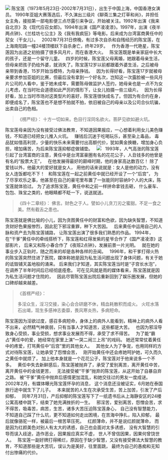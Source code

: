 ![](images/陈宝莲.jpg)
陈宝莲（1973年5月23日-2002年7月31日），出生于中国上海，中国香港女演员。
1990年亚姐大赛落选后，不久演出三级片《聊斋三集之灯草和尚》，并担任女主角，接拍第一部电影便三点尽露引来争议，开始被关注。1992年出演《我来自北京》及《现代应召女郎》。1994年出演《国产凌凌漆》。1997年，出演《夜半两点钟》、《兰桂坊七公主》及《我有我疯狂》等电影。后来成为台湾富商黄任中的契女（干女儿）。
&nbsp;
2002年7月31日傍晚，有过多次自杀和自残经历的陈宝莲，在上海南阳路一幢24楼顶楼跃下自杀身亡，终年29岁。
&nbsp;
作为香港一代艳星，陈宝莲因为出道之初拍摄了很多风月片，而在香港大火。
&nbsp;
陈宝莲既是单亲家庭中长大的孩子，还是一个留守儿童。
&nbsp;
四岁的时候，陈宝莲父母离婚，她跟着母亲生活，但母亲把孩子扔给外婆，就消失了。陈宝莲12岁以前都跟着外婆生活，之后被母亲带到香港，15岁开始当模特，为母亲挣钱。
&nbsp;
因为长得好看，陈宝莲17岁就被母亲要求参加亚姐的比赛，但最后没有拿到一个好名次，岂知这一次露脸被一些风月片公司的人看中，鉴于她未成年，需要陈母做监护人签约，她母亲也是一点不为女儿考虑，在当时社会道德如此严厉的情形下，让女儿拍摄一些三级片。
&nbsp;
因为长得好看，加上当时市场对这类型片的喜好，陈宝莲很快成名了。但因为有合约在身，即便成名了，陈宝莲也不是想不拍就不拍，依旧被自己的母亲以及公司合伙坑骗，出卖自己的色相。

> ﻿《楞严经》：
> 十方一切如来。色目行淫同名欲火。菩萨见欲如避火坑。

陈宝莲母亲因为没有接受过佛法教育，不知道因果报应，一心想着利用女儿美色赚钱，不知道已经把女儿推入火坑。
&nbsp;
赚钱后沉迷于吃喝玩乐，甚至染上毒品，
毒品犹如借高利贷，少量的快乐未来需要付出高额代价，犹如黄金换糖，增加身心负担，增加痛苦，为后来陈宝莲抑郁症做铺垫。
&nbsp;
![](images/陈宝莲黄任中.jpg)
&nbsp;
1993年，人气高涨的陈宝莲引起了台湾富商的注意，黄任中是台湾富豪圈有名的花花公子，人丑钱多的他曾是有名的“股票大王”，
&nbsp;
在他发展得最好的巅峰时期，他的身家高达数百亿！
除了爱钱以外，他最大的爱好就是女人，
用他的话来说就是：女人是他的动力，没有女人连饭都吃不下！
&nbsp;
和陈宝莲在一起之前黄任中就已经开设了一个“后宫”，
为了尽享欢乐之事，他甚至在自己的豪宅里布置了一张能同时容纳9个人的大床，陈宝莲就体验过。
为了追求陈宝莲，黄任中和之前一样拼命拿钱去砸，
什么豪车、包包、珠宝之类的，他眼睛都不眨一下，说送就送。

> 《四十二章经》：
> 佛言。财色之于人。譬如小儿贪刀刃之蜜甜。不足一食之美。然有截舌之患也。

陈宝莲就是佛比喻的小儿，因为贪图黄任中的财富和色欲，因为缺失智慧，不知道贪财好色果报惨烈，因此犯下邪淫重罪，种下大苦因。
&nbsp;
后来黄任中运用自己的人脉和资产去为陈宝莲铺路，
让陈宝莲出演了很多我们熟悉的作品。
1994年，在“干爹”黄任中的牵线搭桥下，陈宝莲和红得发紫的星爷合作了《国产凌凌漆》这部影片，
后来又和陈小春合作了《夜班2点钟》，发展前景一片光明。
&nbsp;
就在她的事业步入正轨时，随之而来的却是各种各样的丑闻。
&nbsp;
1996年，和干爹打得火热的陈宝莲突然住进了医院，媒体称她是因为私生活问题出现了身体问题，有关于她的诋毁铺天盖地般的涌来。
后来我们才知道，其实陈宝莲当时是“子宫长水泡”，在调养了半年时间后已经彻底痊愈。
可在见风就是雨的媒体看来，陈宝莲就是因为私生活问题才住院的，
&nbsp;
因此尽管陈宝莲出院后重新回到了娱乐圈发展，但她的口碑却越来越差。

> 《首楞严经》： 
> 
> 多淫众生，淫习交接，染心会合研磨不休，精血耗散积而成火。 火旺水落石出竭，现生多感神志委靡，畏风寒炎热，多病短命。

陈宝莲因为淫欲过度，感召多病短命，身体上的病外人能看到，精神上的病外人看不出来，必然精气神衰弱，只有当事人才知道苦，这些都是大苦。
&nbsp;
也因为邪淫导致身心受损，事业受损，想求事业发展而不得，承受了求不得苦。
&nbsp;
为了能“霸占”黄任中的爱，她经常在家里上演“一哭二闹三上吊”的戏码。
她还常常仗着黄任中的疼爱，打骂黄任中“后宫”里的其他女人。
&nbsp;
其他女人为了争宠，也用同样的方式对待陈宝莲，让她承受了怨憎会苦，
&nbsp;
刚开始黄任中还会疼她呵护她，可久而久之黄任中就烦了，
加上他本身就是一个花花公子，陈宝莲对于他来说多一个不多。
&nbsp;
黄任中失去新鲜感后，陈宝莲被抛弃了，承受了爱别离苦，离开黄任中苦，离开黄任中的金钱更苦，
&nbsp;
无法接受被“干爹”抛弃的陈宝莲，从这开始了自暴自弃之路。
被“干爹”黄任中抛弃后感情更加混乱，和她交往过的男友一度成谜。
&nbsp;
2002年2月，有媒体曝光陈宝莲怀孕的消息，
这个消息还没被证实，6月她在泰国旅行途中就生下了儿子。
&nbsp;
本来就苦的人生在次承受生苦，苦上加苦，引发了产后抑郁，
&nbsp;
同年7月31日，产后抑郁的陈宝莲写下了一纸遗书后从上海静安区的24楼公寓高楼中跳下，结束了她充满挫折的一生。
&nbsp;
邪淫苦，爱别离苦，怨憎会苦，求不得苦，吸毒苦，病苦，生苦，诸多大苦压迫陈宝莲身心，
自己没有智慧能力，不知道自己踩了什么坑，更不知道如何走出困境，在苦海中挣扎，陷入抑郁，
最后就像骆驼一样，被最后一根苦草压死。
&nbsp;
红颜薄命，并不是说红颜就薄命，
而是因为红颜美色对别人有太大的诱惑，自己也会面对太多诱惑，
没有大智慧的引导而误入歧途，造作恶业，因果报应真实不虚，
世人不曾信因果，因果何曾饶世人。
&nbsp;
陈宝莲一副好牌打得稀烂，原因在于缺少智慧，又没有接受佛法大智慧的教育，不知道那些是大苦坑，误认为是美好，往里面跳，
最终为自己的愚痴和无知付出惨痛的代价。



